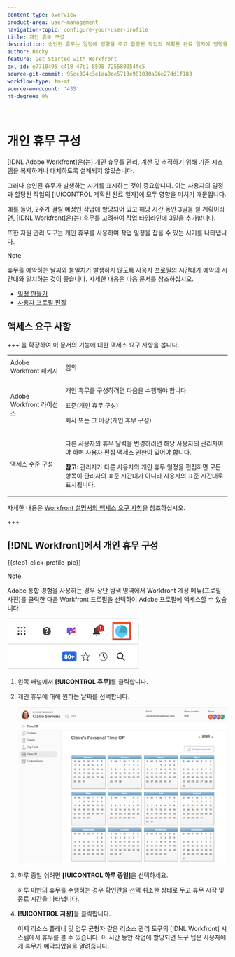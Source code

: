 ```yaml
---
content-type: overview
product-area: user-management
navigation-topic: configure-your-user-profile
title: 개인 휴무 구성
description: 승인된 휴무는 일정에 영향을 주고 할당된 작업의 계획된 완료 일자에 영향을 주기 때문에 Adobe Workfront에 시간을 표시하는 것이 중요합니다.
author: Becky
feature: Get Started with Workfront
exl-id: e7710495-c418-47b1-8598-725580054fc5
source-git-commit: 95cc394c3e1aa0ee5713e981030a96e27dd1f183
workflow-type: tm+mt
source-wordcount: '433'
ht-degree: 0%

---
```


# 개인 휴무 구성

<!-- Audited: 12/2023 -->

<!--<span class="preview">The highlighted information on this page refers to functionality not yet generally available. It is available only in the Preview Sandbox environment, and is being released in a phased rollout to Production.</span>-->

[!DNL Adobe Workfront]은(는) 개인 휴무를 관리, 계산 및 추적하기 위해 기존 시스템을 복제하거나 대체하도록 설계되지 않았습니다.

그러나 승인된 휴무가 발생하는 시기를 표시하는 것이 중요합니다. 이는 사용자의 일정과 할당된 작업의 [!UICONTROL 계획된 완료 일자]에 모두 영향을 미치기 때문입니다.

예를 들어, 2주가 걸릴 예정인 작업에 할당되어 있고 해당 시간 동안 3일을 쉴 계획이라면, [!DNL Workfront]은(는) 휴무를 고려하여 작업 타임라인에 3일을 추가합니다.

또한 자원 관리 도구는 개인 휴무를 사용하여 작업 일정을 잡을 수 있는 시기를 나타냅니다.

>[!NOTE]
>
>휴무를 예약하는 날짜와 불일치가 발생하지 않도록 사용자 프로필의 시간대가 예약의 시간대와 일치하는 것이 좋습니다. 자세한 내용은 다음 문서를 참조하십시오.
>
>* [일정 만들기](../../../administration-and-setup/set-up-workfront/configure-timesheets-schedules/create-schedules.md)
>* [사용자 프로필 편집](../../../administration-and-setup/add-users/create-and-manage-users/edit-a-users-profile.md)
>

## 액세스 요구 사항

+++ 을 확장하여 이 문서의 기능에 대한 액세스 요구 사항을 봅니다.

<table style="table-layout:auto"> 
 <col> 
 </col>
 <tbody> 
  <tr> 
   <td> Adobe Workfront 패키지</td> 
   <td><p>임의</p></td> 
  </tr> 
  <tr> 
   <td>Adobe Workfront 라이선스</td> 
   <td> <p>개인 휴무를 구성하려면 다음을 수행해야 합니다.</p>
        <p>표준(개인 휴무 구성)</p>
        <p>회사 또는 그 이상(개인 휴무 구성)</p> </td>
  </tr> 
  <tr> 
   <td>액세스 수준 구성</td> 
   <td><p>다른 사용자의 휴무 달력을 변경하려면 해당 사용자의 관리자여야 하며 사용자 편집 액세스 권한이 있어야 합니다.</p>
   <p><strong>참고:</strong> 관리자가 다른 사용자의 개인 휴무 일정을 편집하면 모든 항목이 관리자의 표준 시간대가 아니라 사용자의 표준 시간대로 표시됩니다.</p></td> 
  </tr> 
 </tbody> 
</table>

자세한 내용은 [Workfront 설명서의 액세스 요구 사항](/help/quicksilver/administration-and-setup/add-users/access-levels-and-object-permissions/access-level-requirements-in-documentation.md)을 참조하십시오.

+++

## [!DNL Workfront]에서 개인 휴무 구성

{{step1-click-profile-pic}}

>[!NOTE]
>
>Adobe 통합 경험을 사용하는 경우 상단 탐색 영역에서 Workfront 계정 메뉴(프로필 사진)를 클릭한 다음 Workfront 프로필을 선택하여 Adobe 프로필에 액세스할 수 있습니다.
>
>![workfront 프로필](assets/aue-profile.png)

1. 왼쪽 패널에서 **[!UICONTROL 휴무]**&#x200B;를 클릭합니다.
1. 개인 휴무에 대해 원하는 날짜를 선택합니다.

   <!--<span class="preview">Sample image in the Preview environment:</span>
   ![Personal time off calendar](assets/personal-time-off-calendar-0925.png)-->

   <!--Sample image in the Production environment:-->
   ![개인 휴무 일정](assets/personal-time-off-calendar.png)

1. 하루 종일 쉬려면 **[!UICONTROL 하루 종일]**&#x200B;을 선택하세요.

   하루 미만의 휴무를 수행하는 경우 확인란을 선택 취소한 상태로 두고 휴무 시작 및 종료 시간을 나타냅니다.

1. **[!UICONTROL 저장]**&#x200B;을 클릭합니다.

   이제 리소스 플래너 및 업무 균형자 같은 리소스 관리 도구의 [!DNL Workfront] 시스템에서 휴무를 볼 수 있습니다. 이 시간 동안 작업에 할당되면 도구 팁은 사용자에게 휴무가 예약되었음을 알려줍니다.
